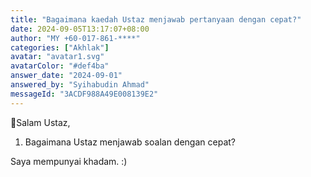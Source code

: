 ```yaml
---
title: "Bagaimana kaedah Ustaz menjawab pertanyaan dengan cepat?"
date: 2024-09-05T13:17:07+08:00
author: "MY +60-017-861-****"
categories: ["Akhlak"]
avatar: "avatar1.svg"
avatarColor: "#def4ba"
answer_date: "2024-09-01"
answered_by: "Syihabudin Ahmad"
messageId: "3ACDF988A49E008139E2"
---
```


🔴Salam Ustaz,

1) Bagaimana Ustaz menjawab soalan dengan cepat?

<!--more-->

Saya mempunyai khadam. :)
